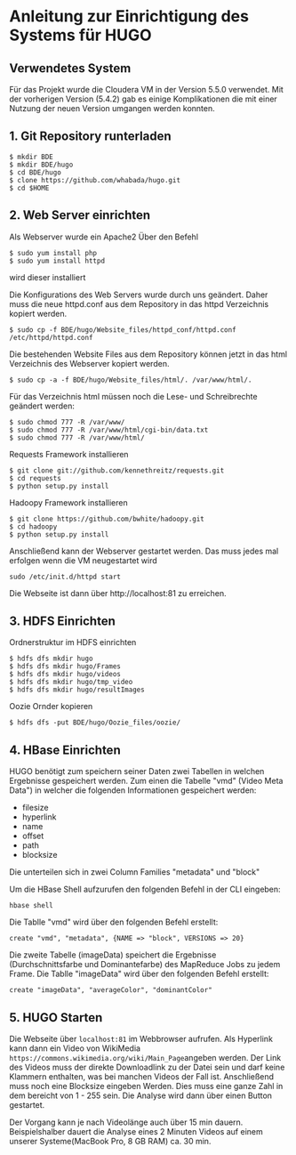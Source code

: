 # Anleitung zur Einrichtigung des Systems für HUGO

## Verwendetes System
Für das Projekt wurde die Cloudera VM in der Version 5.5.0 verwendet. Mit der vorherigen Version (5.4.2) gab es einige Komplikationen die mit einer Nutzung der neuen Version umgangen werden konnten.

## 1. Git Repository runterladen
```
$ mkdir BDE
$ mkdir BDE/hugo
$ cd BDE/hugo
$ clone https://github.com/whabada/hugo.git
$ cd $HOME
```
## 2. Web Server einrichten

Als Webserver wurde ein Apache2
Über den Befehl
```
$ sudo yum install php
$ sudo yum install httpd
```
wird dieser installiert

Die Konfigurations des Web Servers wurde durch uns geändert. Daher muss die neue httpd.conf aus dem Repository in das httpd Verzeichnis kopiert werden.

```$ sudo cp -f BDE/hugo/Website_files/httpd_conf/httpd.conf /etc/httpd/httpd.conf```

Die bestehenden Website Files aus dem Repository können jetzt in das html Verzeichnis des Webserver kopiert werden.

```$ sudo cp -a -f BDE/hugo/Website_files/html/. /var/www/html/.```

Für das Verzeichnis html müssen noch die Lese- und Schreibrechte geändert werden:

```
$ sudo chmod 777 -R /var/www/
$ sudo chmod 777 -R /var/www/html/cgi-bin/data.txt
$ sudo chmod 777 -R /var/www/html/
```

Requests Framework installieren
```
$ git clone git://github.com/kennethreitz/requests.git
$ cd requests
$ python setup.py install
```

Hadoopy Framework installieren
```
$ git clone https://github.com/bwhite/hadoopy.git
$ cd hadoopy
$ python setup.py install
```


Anschließend kann der Webserver gestartet werden. Das muss jedes mal erfolgen wenn die VM neugestartet wird

```
sudo /etc/init.d/httpd start
```
Die Webseite ist dann über http://localhost:81 zu erreichen.


## 3. HDFS Einrichten
Ordnerstruktur im HDFS einrichten
```
$ hdfs dfs mkdir hugo
$ hdfs dfs mkdir hugo/Frames
$ hdfs dfs mkdir hugo/videos
$ hdfs dfs mkdir hugo/tmp_video
$ hdfs dfs mkdir hugo/resultImages
```

Oozie Ornder kopieren

``` $ hdfs dfs -put BDE/hugo/Oozie_files/oozie/ ```

## 4. HBase Einrichten
HUGO benötigt zum speichern seiner Daten zwei Tabellen in welchen Ergebnisse gespeichert werden. Zum einen die Tabelle "vmd" (Video Meta Data") in welcher die folgenden Informationen gespeichert werden:
- filesize
- hyperlink
- name
- offset
- path
- blocksize

Die unterteilen sich in zwei Column Families "metadata" und "block"

Um die HBase Shell aufzurufen den folgenden Befehl in der CLI eingeben:

``` hbase shell ```

Die Tablle "vmd" wird über den folgenden Befehl erstellt:

``` create "vmd", "metadata", {NAME => "block", VERSIONS => 20} ```


Die zweite Tabelle (imageData) speichert die Ergebnisse (Durchschnittsfarbe und Dominantefarbe) des MapReduce Jobs zu jedem Frame.
Die Tablle "imageData" wird über den folgenden Befehl erstellt:

``` create "imageData", "averageColor", "dominantColor" ```


## 5. HUGO Starten

Die Webseite über ```localhost:81``` im Webbrowser aufrufen.
Als Hyperlink kann dann ein Video von WikiMedia ```https://commons.wikimedia.org/wiki/Main_Page```angeben werden.
Der Link des Videos muss der direkte Downloadlink zu der Datei sein und darf keine Klammern enthalten, was bei manchen Videos der Fall ist.
Anschließend muss noch eine Blocksize eingeben Werden. Dies muss eine ganze Zahl in dem bereicht von 1 - 255 sein.
Die Analyse wird dann über einen Button gestartet. 

Der Vorgang kann je nach Videolänge auch über 15 min dauern.
Beispielshalber dauert die Analyse eines 2 Minuten Videos auf einem unserer Systeme(MacBook Pro, 8 GB RAM) ca. 30 min.

